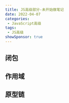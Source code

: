 ```yaml
---
title: JS高级部分-未开始做笔记
date: 2022-04-07
categories:
 - JavaScript高级
tags:
 - JS高级
showSponsor: true
---
```



## 闭包
## 作用域
## 原型链
